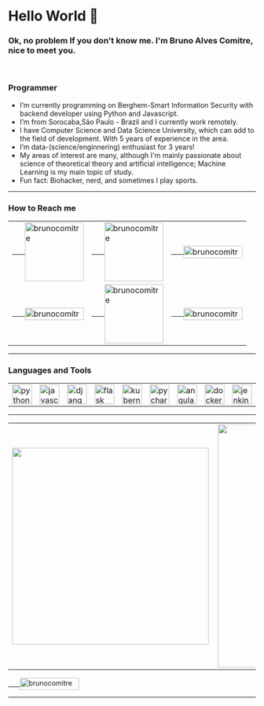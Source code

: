 # Hello World 👋

### Ok, no problem If you don't know me. I'm Bruno Alves Comitre, nice to meet you.

<br />

### Programmer

- I’m currently programming on Berghem-Smart Information Security with backend developer using Python and Javascript. 
- I’m from Sorocaba,São Paulo - Brazil and I currently work remotely.
- I have Computer Science and Data Science University, which can add to the field of development. With 5 years of experience in the area.
- I’m data-(science/enginnering) enthusiast for 3 years!
- My areas of interest are many, although I'm mainly passionate about science of theoretical theory and artificial intelligence; Machine Learning is my main topic of study.
- Fun fact: Biohacker, nerd, and sometimes I play sports.

***

### How to Reach me

<table align="center">
  <tr>
    <td>
      <a href="https://www.instagram.com/the_comitre/" alt="instagram" target="_blank">&nbsp;&nbsp;&nbsp;&nbsp;&nbsp;
        <img align="center" src="https://img.shields.io/badge/-the_comitre-E4405F?style=flat-square&logo=instagram&logoColor=white" alt="brunocomitre" width="120" />
      </a>
    </td>
    <td>
      <a href="https://www.facebook.com/brunoalvescomitre" alt="facebook" target="_blank">&nbsp;&nbsp;&nbsp;&nbsp;&nbsp;
        <img align="center" src="https://img.shields.io/badge/-Bruno Comitre-1877F2?style=flat-square&logo=facebook&logoColor=white" alt="brunocomitre" width="120" />
      </a>
    </td>
    <td>
      <a href="https://www.linkedin.com/in/brunocomitre/a" alt="linkedin" target="_blank">&nbsp;&nbsp;&nbsp;&nbsp;&nbsp;
        <img align="center" src="https://img.shields.io/badge/-LinkedIn-0077B5?style=flat-square&logo=Linkedin&logoColor=white" alt="brunocomitre" height="25" width="120" />
      </a>
    </td>
  </tr>
  <tr>
    <td>
      <a href="https://medium.com/@brunocomitre" alt="medium" target="_blank">&nbsp;&nbsp;&nbsp;&nbsp;&nbsp;
        <img align="center" src="https://img.shields.io/badge/-Medium-000000?style=flat-square&labelColor=000000&logo=medium&logoColor=white&link=https://medium.com/@brunocomitre" alt="brunocomitre" height="25" width="120" />
      </a>
    </td>
    <td>
      <a href="https://sourcerer.io/brunocomitre" alt="sourcerer" target="_blank">&nbsp;&nbsp;&nbsp;&nbsp;&nbsp;
        <img align="center" src="https://img.shields.io/badge/sourcerer-start-brightgreen.svg?colorA=087c08" alt="brunocomitre" width="120" />
      </a>
    </td>
    <td>
      <a href="mailto:brunoalvesscomitre@gmail.com" alt="gmail" target="_blank">&nbsp;&nbsp;&nbsp;&nbsp;&nbsp;
        <img align="center" src="https://img.shields.io/badge/-Gmail-D14836?style=flat-square&logo=gmail&logoColor=white" alt="brunocomitre" height="25" width="120" />
      </a>
    </td>

  </tr>
</table>

***

### Languages and Tools

<table align="center">
  <tr>
    <td>
<img src="https://devicons.github.io/devicon/devicon.git/icons/python/python-original.svg" alt="python" width="40" height="40"/>
    </td>
    <td>
<img src="https://devicons.github.io/devicon/devicon.git/icons/javascript/javascript-original.svg" alt="javascript" width="40" height="40"/>
    <td>
<img src="https://devicons.github.io/devicon/devicon.git/icons/django/django-original.svg" alt="django" width="40" height="40"/>
      </a>
    <td>
<img src="https://www.vectorlogo.zone/logos/pocoo_flask/pocoo_flask-icon.svg" alt="flask" width="40" height="40"/>
    </td>
    <td>
<img src="https://www.vectorlogo.zone/logos/kubernetes/kubernetes-icon.svg" alt="kubernetes" width="40" height="40"/>
    </td>
    <td>
<img src="https://devicons.github.io/devicon/devicon.git/icons/pycharm/pycharm-original.svg" alt="pycharm" width="40" height="40"/>
    </td>
    <td>
<img src="https://devicons.github.io/devicon/devicon.git/icons/angularjs/angularjs-original.svg" alt="angularjs" width="40" height="40"/>
    </td>
    <td>
<img src="https://devicons.github.io/devicon/devicon.git/icons/docker/docker-original.svg" alt="docker" width="40" height="40"/>
    </td>
    <td>
<img src="https://devicons.github.io/devicon/devicon.git/icons/jenkins/jenkins-original.svg" alt="jenkins" width="40" height="40"/>
    </td>
    <td>
<img src="https://devicons.github.io/devicon/devicon.git/icons/mongodb/mongodb-original.svg" alt="mongodb" width="40" height="40"/>
    </td>
    <td>
<img src="https://devicons.github.io/devicon/devicon.git/icons/couchdb/couchdb-original.svg" alt="couchdb" width="40" height="40"/>
    </td>
  </tr>
  
</table>

***

<center>
  <table>
    <tr>
        <td><img width="400px" align="left" src="https://github-readme-stats.vercel.app/api/top-langs/?username=BrunoComitre&layout=compact&show_icons=true&theme=gruvbox" /></td>
        <td><img width="495px" align="left" src="https://github-readme-stats.vercel.app/api?username=BrunoComitre&theme=gruvbox&count_private=true" /></td>
    </tr>   
  </table>
</center>

<a href="https://github.com/BrunoComitre" alt="Views" target="_blank">&nbsp;&nbsp;&nbsp;&nbsp;&nbsp;
  <img align="center" src="https://komarev.com/ghpvc/?username=BrunoComitre" alt="brunocomitre" height="25" width="120" />
</a>

***
